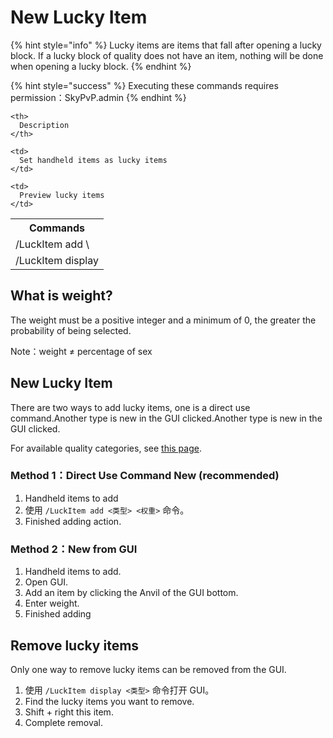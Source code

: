 # New Lucky Item

{% hint style="info" %}
Lucky items are items that fall after opening a lucky block. If a lucky block of quality does not have an item, nothing will be done when opening a lucky block.
{% endhint %}

{% hint style="success" %}
Executing these commands requires permission：SkyPvP.admin
{% endhint %}

<table spaces-before="0">
  <tr>
    <th>
      Commands
    </th>
    
    <th>
      Description
    </th>
  </tr>
  
  <tr>
    <td>
      /LuckItem add<type> \<weight>
    </td>
    
    <td>
      Set handheld items as lucky items
    </td>
  </tr>
  
  <tr>
    <td>
      /LuckItem display<type>
    </td>
    
    <td>
      Preview lucky items
    </td>
  </tr>
</table>

## What is weight?

The weight must be a positive integer and a minimum of 0, the greater the probability of being selected.

Note：weight ≠ percentage of sex

## New Lucky Item

There are two ways to add lucky items, one is a direct use command.Another type is new in the GUI clicked.Another type is new in the GUI clicked.

For available quality categories, see [this page](broken-reference/).

### Method 1：Direct Use Command New (recommended)

1. Handheld items to add
2. 使用 `/LuckItem add <类型> <权重>` 命令。
3. Finished adding action.

### Method 2：New from GUI

1. Handheld items to add.
2. Open GUI.
3. Add an item by clicking the Anvil of the GUI bottom.
4. Enter weight.
5. Finished adding

## Remove lucky items

Only one way to remove lucky items can be removed from the GUI.

1. 使用 `/LuckItem display <类型>` 命令打开 GUI。
2. Find the lucky items you want to remove.
3. Shift + right this item.
4. Complete removal.

